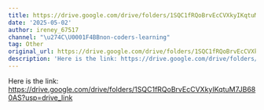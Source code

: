 ```yaml
---
title: https://drive.google.com/drive/folders/1SQC1fRQoBrvEcCVXkyIKqtuM7JB680AS?usp=drive_link
date: '2025-05-02'
author: ireney_67517
channel: "\u274C\U0001F4BBnon-coders-learning"
tag: Other
original_url: https://drive.google.com/drive/folders/1SQC1fRQoBrvEcCVXkyIKqtuM7JB680AS?usp=drive_link
description: 'Here is the link: https://drive.google.com/drive/folders/1SQC1fRQoBrvEcCVXkyIKqtuM7JB680AS?usp=drive_link'
---
```


Here is the link: https://drive.google.com/drive/folders/1SQC1fRQoBrvEcCVXkyIKqtuM7JB680AS?usp=drive_link